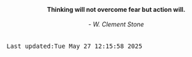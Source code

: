 
<div align="center"><b><span>Thinking will not overcome fear but action will. </span></b><br><br><i> - W. Clement Stone</i></div>
<br><br><kbd>Last updated:Tue May 27 12:15:58 2025</kbd>